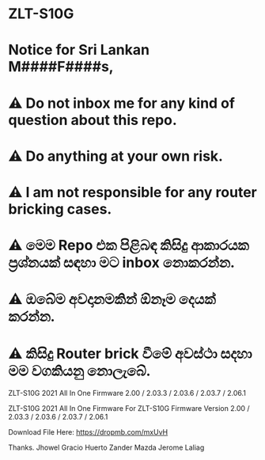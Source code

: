 # ZLT-S10G


# Notice for Sri Lankan M####F####s,
# ⚠️ Do not inbox me for any kind of question about this repo. 
# ⚠️ Do anything at your own risk.
# ⚠️ I am not responsible for any router bricking cases.
# ⚠️ මෙම Repo එක පිළිබඳ කිසිදු ආකාරයක ප්‍රශ්නයක් සඳහා මට inbox නොකරන්න.
# ⚠️ ඔබේම අවදානමකින් ඕනෑම දෙයක් කරන්න.
# ⚠️ කිසිදු Router brick වීමේ අවස්ථා සදහා මම වගකියනු නොලැබේ.


ZLT-S10G 2021 All In One Firmware 2.00 / 2.03.3 / 2.03.6 / 2.03.7 / 2.06.1

ZLT-S10G 2021 All In One Firmware
For ZLT-S10G Firmware Version
2.00 / 2.03.3 / 2.03.6 / 2.03.7 / 2.06.1


Download File Here:
https://dropmb.com/mxUvH



Thanks.
Jhowel Gracio Huerto
Zander Mazda
Jerome Laliag
